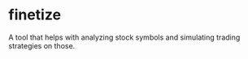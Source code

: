 # finetize
A tool that helps with analyzing stock symbols and simulating trading strategies on those. 
